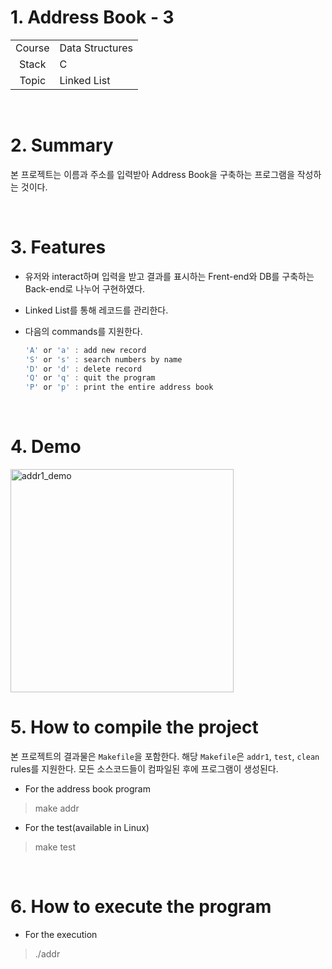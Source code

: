 # 1. Address Book - 3

|        |                    |
| :----: | ------------------ |
| Course | Data Structures |
| Stack  | C                  |
| Topic | Linked List |

<br/>

# 2. Summary


본 프로젝트는 이름과 주소를 입력받아 Address Book을 구축하는 프로그램을 작성하는 것이다.

<br/>

# 3. Features

* 유저와 interact하며 입력을 받고 결과를 표시하는 Frent-end와 DB를 구축하는 Back-end로 나누어 구현하였다.

* Linked List를 통해 레코드를 관리한다.

* 다음의 commands를 지원한다.

  ```c
  'A' or 'a' : add new record
  'S' or 's' : search numbers by name
  'D' or 'd' : delete record
  'Q' or 'q' : quit the program
  'P' or 'p' : print the entire address book
  ```

<br/>

# 4. Demo
<img width="357" alt="addr1_demo" src="https://user-images.githubusercontent.com/83692797/132805030-15c7a9c7-d22b-419b-ad37-19a906cd2275.png">

<br/>

# 5. How to compile the project
본 프로젝트의 결과물은  `Makefile`을 포함한다. 해당 `Makefile`은 `addr1`, `test`, `clean` rules를 지원한다. 모든 소스코드들이 컴파일된 후에 프로그램이 생성된다.

* For the address book program

> make addr

* For the test(available in Linux)

> make test

<br/>

# 6. How to execute the program

* For the execution

> ./addr
